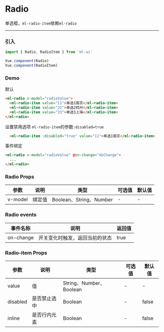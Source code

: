 # Radio

单选框，`ml-radio-item`依赖`ml-radio`
<hr>

### 引入
```js
import { Radio, RadioItem } from 'ml-ui'

Vue.component(Radio)
Vue.component(RadioItem)
```
### Demo
默认
```html
<ml-radio v-model="radioValue">
  <ml-radio-item value="11">单选1南京</ml-radio-item>
  <ml-radio-item value="22">单选2杭州</ml-radio-item>
  <ml-radio-item value="33">单选3上海</ml-radio-item>
</ml-radio>
```

设置禁用选项 `ml-radio-item`的参数`:disabled=true`
```html
  <ml-radio-item :disabled="true" value="11">单选1南京</ml-radio-item>
```
事件绑定
```html
<ml-radio v-model="radioValue" @on-change="doChange">
  ...    
</ml-radio>
```
### Radio Props
| 参数          | 说明            | 类型            | 可选值                 | 默认值   |
|-------------  |---------------- |---------------- |---------------------- |-------- |
| v-model         | 绑定值		  | Boolean、String、Number  | - | - |


### Radio events
| 事件名称          | 说明            | 返回值 |
|-------------  |---------------- | ---- |
|on-change	  |开关变化时触发，返回当前的状态	 | true|false |

### Radio-item Props
| 参数          | 说明            | 类型            | 可选值                 | 默认值   |
|-------------  |---------------- |---------------- |---------------------- |-------- |
| value         | 值	  | String、Number、Boolean  | - | - |
| disabled         | 是否禁止选中	  | Boolean  |  -  | false |
| inline         | 是否行内元素	  | Boolean  |  - | false |
